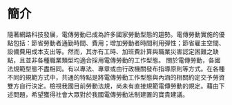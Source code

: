 # 簡介
隨著網路科技發展，電傳勞動已成為許多國家勞動型態的趨勢。電傳勞動實施的優點包括：節省勞動者通勤時間、費用；增加勞動者時間利用彈性；節省雇主空間、設備費用成本支出等。然而，其亦有工時、加班費計算與職業災害認定困難之缺點，且並非各種職業類型均適合採用電傳勞動的工作型態。
關於電傳勞動，各國法規範型態不盡相同。有以專法、專章或由行政機關發布指導原則等方式。在各種不同的規範方式中，共通的特點是將電傳勞動工作型態與內涵的相關約定交予勞資雙方自行決定。檢視我國目前勞動法規，尚未有直接規範電傳勞動的規定。藉由下述問題，希望獲得社會大眾對於我國電傳勞動法制建置的寶貴建議。
